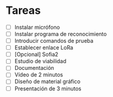 # Tareas
- [ ] Instalar micrófono
- [ ] Instalar programa de reconocimiento
- [ ] Introducir comandos de prueba
- [ ] Establecer enlace LoRa
- [ ] [Opcional] Sofia2
- [ ] Estudio de viabilidad
- [ ] Documentación
- [ ] Vídeo de 2 minutos
- [ ] Diseño de material gráfico
- [ ] Presentación de 3 minutos
